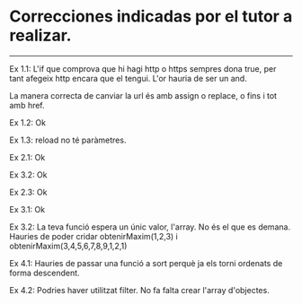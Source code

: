 # Correcciones indicadas por el tutor a realizar.
--------

Ex 1.1: L'if que comprova que hi hagi http o https sempres dona true, per tant afegeix http encara que el tengui. L'or hauria de ser un and.

La manera correcta de canviar la url és amb assign o replace, o fins i tot amb href.

Ex 1.2: Ok

Ex 1.3: reload no té paràmetres.

Ex 2.1: Ok

Ex 3.2: Ok

Ex 2.3: Ok

Ex 3.1: Ok

Ex 3.2: La teva funció espera un únic valor, l'array. No és el que es demana. Hauries de poder cridar obtenirMaxim(1,2,3) i obtenirMaxim(3,4,5,6,7,8,9,1,2,1)

Ex 4.1: Hauries de passar una funció a sort perquè ja els torni ordenats de forma descendent.

Ex 4.2: Podries haver utilitzat filter. No fa falta crear l'array d'objectes.